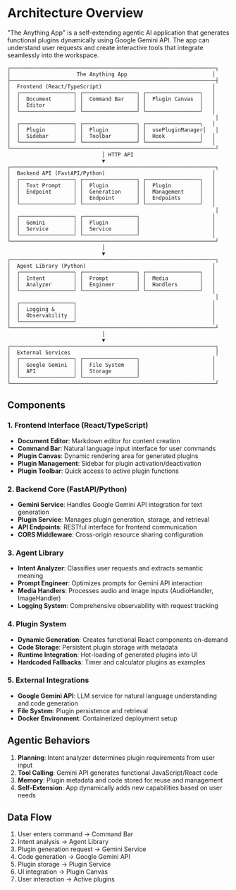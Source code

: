 # Architecture Overview

"The Anything App" is a self-extending agentic AI application that generates functional plugins dynamically using Google Gemini API. The app can understand user requests and create interactive tools that integrate seamlessly into the workspace.

```
┌─────────────────────────────────────────────────────────────────┐
│                     The Anything App                           │
├─────────────────────────────────────────────────────────────────┤
│  Frontend (React/TypeScript)                                   │
│  ┌─────────────────┐ ┌─────────────────┐ ┌─────────────────┐   │
│  │  Document       │ │  Command Bar    │ │  Plugin Canvas  │   │
│  │  Editor         │ │                 │ │                 │   │
│  └─────────────────┘ └─────────────────┘ └─────────────────┘   │
│                                                                 │
│  ┌─────────────────┐ ┌─────────────────┐ ┌─────────────────┐   │
│  │  Plugin         │ │  Plugin         │ │  usePluginManager│   │
│  │  Sidebar        │ │  Toolbar        │ │  Hook           │   │
│  └─────────────────┘ └─────────────────┘ └─────────────────┘   │
└─────────────────────────────────────────────────────────────────┘
                              │ HTTP API
                              ▼
┌─────────────────────────────────────────────────────────────────┐
│  Backend API (FastAPI/Python)                                  │
│  ┌─────────────────┐ ┌─────────────────┐ ┌─────────────────┐   │
│  │  Text Prompt    │ │  Plugin         │ │  Plugin         │   │
│  │  Endpoint       │ │  Generation     │ │  Management     │   │
│  │                 │ │  Endpoint       │ │  Endpoints      │   │
│  └─────────────────┘ └─────────────────┘ └─────────────────┘   │
│                                                                 │
│  ┌─────────────────┐ ┌─────────────────┐                       │
│  │  Gemini         │ │  Plugin         │                       │
│  │  Service        │ │  Service        │                       │
│  └─────────────────┘ └─────────────────┘                       │
└─────────────────────────────────────────────────────────────────┘
                              │
                              ▼
┌─────────────────────────────────────────────────────────────────┐
│  Agent Library (Python)                                        │
│  ┌─────────────────┐ ┌─────────────────┐ ┌─────────────────┐   │
│  │  Intent         │ │  Prompt         │ │  Media          │   │
│  │  Analyzer       │ │  Engineer       │ │  Handlers       │   │
│  └─────────────────┘ └─────────────────┘ └─────────────────┘   │
│                                                                 │
│  ┌─────────────────┐                                           │
│  │  Logging &      │                                           │
│  │  Observability  │                                           │
│  └─────────────────┘                                           │
└─────────────────────────────────────────────────────────────────┘
                              │
                              ▼
┌─────────────────────────────────────────────────────────────────┐
│  External Services                                              │
│  ┌─────────────────┐ ┌─────────────────┐                       │
│  │  Google Gemini  │ │  File System    │                       │
│  │  API            │ │  Storage        │                       │
│  └─────────────────┘ └─────────────────┘                       │
└─────────────────────────────────────────────────────────────────┘
```

## Components

### 1. **Frontend Interface (React/TypeScript)**
- **Document Editor**: Markdown editor for content creation  
- **Command Bar**: Natural language input interface for user commands
- **Plugin Canvas**: Dynamic rendering area for generated plugins
- **Plugin Management**: Sidebar for plugin activation/deactivation
- **Plugin Toolbar**: Quick access to active plugin functions

### 2. **Backend Core (FastAPI/Python)**
- **Gemini Service**: Handles Google Gemini API integration for text generation
- **Plugin Service**: Manages plugin generation, storage, and retrieval
- **API Endpoints**: RESTful interface for frontend communication
- **CORS Middleware**: Cross-origin resource sharing configuration

### 3. **Agent Library**
- **Intent Analyzer**: Classifies user requests and extracts semantic meaning
- **Prompt Engineer**: Optimizes prompts for Gemini API interaction
- **Media Handlers**: Processes audio and image inputs (AudioHandler, ImageHandler)
- **Logging System**: Comprehensive observability with request tracking

### 4. **Plugin System**
- **Dynamic Generation**: Creates functional React components on-demand
- **Code Storage**: Persistent plugin storage with metadata
- **Runtime Integration**: Hot-loading of generated plugins into UI
- **Hardcoded Fallbacks**: Timer and calculator plugins as examples

### 5. **External Integrations**
- **Google Gemini API**: LLM service for natural language understanding and code generation
- **File System**: Plugin persistence and retrieval
- **Docker Environment**: Containerized deployment setup

## Agentic Behaviors

1. **Planning**: Intent analyzer determines plugin requirements from user input
2. **Tool Calling**: Gemini API generates functional JavaScript/React code
3. **Memory**: Plugin metadata and code stored for reuse and management
4. **Self-Extension**: App dynamically adds new capabilities based on user needs

## Data Flow

1. User enters command → Command Bar
2. Intent analysis → Agent Library  
3. Plugin generation request → Gemini Service
4. Code generation → Google Gemini API
5. Plugin storage → Plugin Service
6. UI integration → Plugin Canvas
7. User interaction → Active plugins
